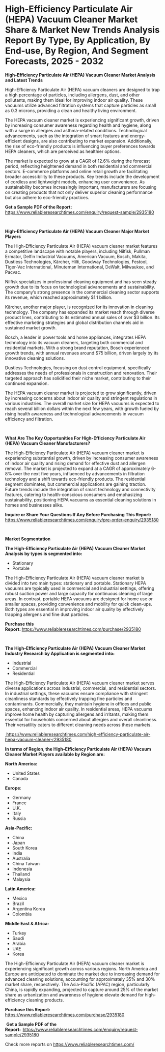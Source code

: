 <p><h1>High-Efficiency Particulate Air (HEPA) Vacuum Cleaner Market Share & Market New Trends Analysis Report By Type, By Application, By End-use, By Region, And Segment Forecasts, 2025 - 2032</h1></p><p><strong>High-Efficiency Particulate Air (HEPA) Vacuum Cleaner Market Analysis and Latest Trends</strong></p>
<p><p>High-Efficiency Particulate Air (HEPA) vacuum cleaners are designed to trap a high percentage of particles, including allergens, dust, and other pollutants, making them ideal for improving indoor air quality. These vacuums utilize advanced filtration systems that capture particles as small as 0.3 microns, providing a clean and healthy living environment.</p><p>The HEPA vacuum cleaner market is experiencing significant growth, driven by increasing consumer awareness regarding health and hygiene, along with a surge in allergies and asthma-related conditions. Technological advancements, such as the integration of smart features and energy-efficient designs, are also contributing to market expansion. Additionally, the rise of eco-friendly products is influencing buyer preferences towards HEPA cleaners, which are perceived as healthier options.</p><p>The market is expected to grow at a CAGR of 12.6% during the forecast period, reflecting heightened demand in both residential and commercial sectors. E-commerce platforms and online retail growth are facilitating broader accessibility to these products. Key trends include the development of cordless and lightweight models, enhancing user convenience. As sustainability becomes increasingly important, manufacturers are focusing on creating products that not only deliver superior cleaning performance but also adhere to eco-friendly practices.</p></p>
<p><strong>Get a Sample PDF of the Report:&nbsp;</strong> <a href="https://www.reliableresearchtimes.com/enquiry/request-sample/2935180?utm_campaign=2624&utm_medium=2&utm_source=Github&utm_content=ia&utm_term=14032025&utm_id=high-efficiency-particulate-air-hepa-vacuum-cleaner">https://www.reliableresearchtimes.com/enquiry/request-sample/2935180</a></p>
<p>&nbsp;</p>
<p><strong>High-Efficiency Particulate Air (HEPA) Vacuum Cleaner Major Market Players</strong></p>
<p><p>The High-Efficiency Particulate Air (HEPA) vacuum cleaner market features a competitive landscape with notable players, including Nilfisk, Pullman Ermator, Delfin Industrial Vacuums, American Vacuum, Bosch, Makita, Dustless Technologies, Kärcher, Hilti, Goodway Technologies, Festool, Tiger-Vac International, Minuteman International, DeWalt, Milwaukee, and Pacvac. </p><p>Nilfisk specializes in professional cleaning equipment and has seen steady growth due to its focus on technological advancements and sustainability. The company’s strong presence in the commercial cleaning sector supports its revenue, which reached approximately $1.1 billion.</p><p>Kärcher, another major player, is recognized for its innovation in cleaning technology. The company has expanded its market reach through diverse product lines, contributing to its estimated annual sales of over $3 billion. Its effective marketing strategies and global distribution channels aid in sustained market growth.</p><p>Bosch, a leader in power tools and home appliances, integrates HEPA technology into its vacuum cleaners, targeting both commercial and residential markets. With a strong brand reputation, Bosch experienced growth trends, with annual revenues around $75 billion, driven largely by its innovative cleaning solutions.</p><p>Dustless Technologies, focusing on dust control equipment, specifically addresses the needs of professionals in construction and renovation. Their targeted approach has solidified their niche market, contributing to their continued expansion.</p><p>The HEPA vacuum cleaner market is projected to grow significantly, driven by increasing concerns about indoor air quality and stringent regulations in various industries. The overall market size for HEPA vacuums is expected to reach several billion dollars within the next few years, with growth fueled by rising health awareness and technological advancements in vacuum efficiency and filtration.</p></p>
<p>&nbsp;</p>
<p><strong>What Are The Key Opportunities For High-Efficiency Particulate Air (HEPA) Vacuum Cleaner Manufacturers?</strong></p>
<p><p>The High-Efficiency Particulate Air (HEPA) vacuum cleaner market is experiencing substantial growth, driven by increasing consumer awareness of indoor air quality and rising demand for effective dust and allergen removal. The market is projected to expand at a CAGR of approximately 6-8% over the next five years, influenced by advancements in filtration technology and a shift towards eco-friendly products. The residential segment dominates, but commercial applications are gaining traction. Future trends include the integration of smart technology and connectivity features, catering to health-conscious consumers and emphasizing sustainability, positioning HEPA vacuums as essential cleaning solutions in homes and businesses alike.</p></p>
<p><strong>Inquire or Share Your Questions If Any Before Purchasing This Report:</strong> <a href="https://www.reliableresearchtimes.com/enquiry/pre-order-enquiry/2935180?utm_campaign=2624&utm_medium=2&utm_source=Github&utm_content=ia&utm_term=14032025&utm_id=high-efficiency-particulate-air-hepa-vacuum-cleaner">https://www.reliableresearchtimes.com/enquiry/pre-order-enquiry/2935180</a></p>
<p>&nbsp;</p>
<p><strong>Market Segmentation</strong></p>
<p><strong>The High-Efficiency Particulate Air (HEPA) Vacuum Cleaner Market Analysis by types is segmented into:</strong></p>
<p><ul><li>Stationary</li><li>Portable</li></ul></p>
<p><p>The High-Efficiency Particulate Air (HEPA) vacuum cleaner market is divided into two main types: stationary and portable. Stationary HEPA vacuums are typically used in commercial and industrial settings, offering robust suction power and large capacity for continuous cleaning of large areas. In contrast, portable HEPA vacuums are designed for home use or smaller spaces, providing convenience and mobility for quick clean-ups. Both types are essential in improving indoor air quality by effectively trapping allergens and fine dust particles.</p></p>
<p><strong>Purchase this Report:&nbsp;</strong><a href="https://www.reliableresearchtimes.com/purchase/2935180?utm_campaign=2624&utm_medium=2&utm_source=Github&utm_content=ia&utm_term=14032025&utm_id=high-efficiency-particulate-air-hepa-vacuum-cleaner">https://www.reliableresearchtimes.com/purchase/2935180</a></p>
<p>&nbsp;</p>
<p><strong>The High-Efficiency Particulate Air (HEPA) Vacuum Cleaner Market Industry Research by Application is segmented into:</strong></p>
<p><ul><li>Industrial</li><li>Commercial</li><li>Residential</li></ul></p>
<p><p>The High-Efficiency Particulate Air (HEPA) vacuum cleaner market serves diverse applications across industrial, commercial, and residential sectors. In industrial settings, these vacuums ensure compliance with stringent cleanliness standards by effectively trapping fine particles and contaminants. Commercially, they maintain hygiene in offices and public spaces, enhancing indoor air quality. In residential areas, HEPA vacuums improve home health by capturing allergens and irritants, making them essential for households concerned about allergies and overall cleanliness. Their versatility caters to different cleaning needs across these markets.</p></p>
<p><a href="https://www.reliableresearchtimes.com/high-efficiency-particulate-air-hepa-vacuum-cleaner-r2935180?utm_campaign=2624&utm_medium=2&utm_source=Github&utm_content=ia&utm_term=14032025&utm_id=high-efficiency-particulate-air-hepa-vacuum-cleaner">&nbsp;https://www.reliableresearchtimes.com/high-efficiency-particulate-air-hepa-vacuum-cleaner-r2935180</a></p>
<p><strong>In terms of Region, the High-Efficiency Particulate Air (HEPA) Vacuum Cleaner Market Players available by Region are:</strong></p>
<p>
    <p> <strong> North America: </strong>
        <ul>
            <li>United States</li>
            <li>Canada</li>
        </ul>
        </p> 
    <p> <strong> Europe: </strong>
        <ul>
            <li>Germany</li>
            <li>France</li>
            <li>U.K.</li>
            <li>Italy</li>
            <li>Russia</li>
        </ul>
        </p> 
    <p> <strong> Asia-Pacific: </strong>
        <ul>
            <li>China</li>
            <li>Japan</li>
            <li>South Korea</li>
            <li>India</li>
            <li>Australia</li>
            <li>China Taiwan</li>
            <li>Indonesia</li>
            <li>Thailand</li>
            <li>Malaysia</li>
        </ul>
        </p> 
    <p> <strong> Latin America: </strong>
        <ul>
            <li>Mexico</li>
            <li>Brazil</li>
            <li>Argentina Korea</li>
            <li>Colombia</li>
        </ul>
        </p> 
    <p> <strong> Middle East & Africa: </strong>
        <ul>
            <li>Turkey</li>
            <li>Saudi</li>
            <li>Arabia</li>
            <li>UAE</li>
            <li>Korea</li>
        </ul>
    </p>
    </p>
<p><p>The High-Efficiency Particulate Air (HEPA) vacuum cleaner market is experiencing significant growth across various regions. North America and Europe are anticipated to dominate the market due to increasing demand for advanced cleaning solutions, accounting for approximately 35% and 30% market share, respectively. The Asia-Pacific (APAC) region, particularly China, is rapidly expanding, projected to capture around 25% of the market share as urbanization and awareness of hygiene elevate demand for high-efficiency cleaning products.</p></p>
<p><strong>Purchase this Report: </strong><a href="https://www.reliableresearchtimes.com/purchase/2935180?utm_campaign=2624&utm_medium=2&utm_source=Github&utm_content=ia&utm_term=14032025&utm_id=high-efficiency-particulate-air-hepa-vacuum-cleaner">https://www.reliableresearchtimes.com/purchase/2935180</a></p>
<p>&nbsp;<strong>Get a Sample PDF of the Report:&nbsp;&nbsp;</strong><a href="https://www.reliableresearchtimes.com/enquiry/request-sample/2935180?utm_campaign=2624&utm_medium=2&utm_source=Github&utm_content=ia&utm_term=14032025&utm_id=high-efficiency-particulate-air-hepa-vacuum-cleaner">https://www.reliableresearchtimes.com/enquiry/request-sample/2935180</a></p>
<p><strong></strong></p>
<p>Check more reports on <a href="https://www.reliableresearchtimes.com/?utm_campaign=2624&utm_medium=2&utm_source=Github&utm_content=ia&utm_term=14032025&utm_id=high-efficiency-particulate-air-hepa-vacuum-cleaner">https://www.reliableresearchtimes.com/</a></p>